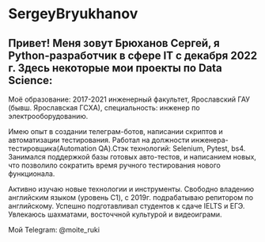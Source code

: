 # SergeyBryukhanov

Привет! Меня зовут Брюханов Сергей, я Python-разработчик в сфере IT с декабря 2022 г.
Здесь некоторые мои проекты по Data Science:
 -


Моё образование: 2017-2021 инженерный факультет, Ярославский ГАУ (бывш. Ярославская ГСХА), специальность: инженер по электрооборудованию.

Имею опыт в создании телеграм-ботов, написании скриптов и автоматизации тестирования. Работал на должности инженера-тестировщика(Automation QA).Стэк технологий: Selenium, Pytest, bs4.
Занимался поддержкой базы готовых авто-тестов, и написанием новых, что позволило сократить время ручного тестирования нового функционала.

Активно изучаю новые технологии и инструменты.
Свободно владению английским языком (уровень C1), с 2019г. подрабатываю репитором по английскому. Успешно подготавливал студентов к сдаче IELTS и ЕГЭ.
Увлекаюсь шахматами, восточчной культурой и видеоиграми.

Мой Telegram: @moite_ruki
